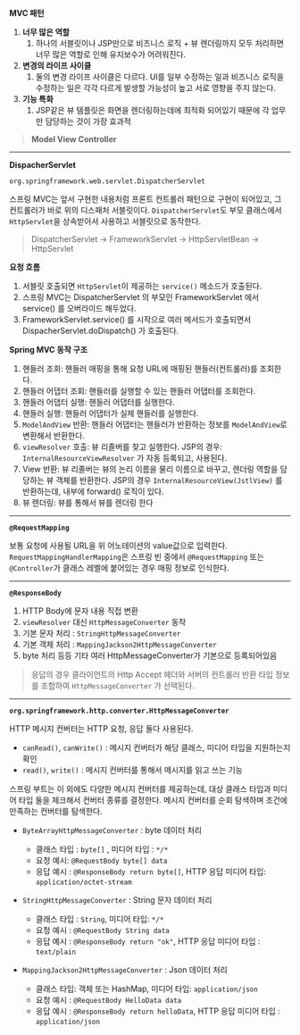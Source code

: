 
**MVC 패턴**

1. **너무 많은 역할**
    1. 하나의 서블릿이나 JSP만으로 비즈니스 로직 + 뷰 렌더링까지 모두 처리하면 너무 많은 역할로 인해 유지보수가 어려워진다.
2. **변경의 라이프 사이클**
    1. 둘의 변경 라이프 사이클은 다르다. UI를 일부 수정하는 일과 비즈니스 로직을 수정하는 일은 각각 다르게 발생할 가능성이 높고 서로 영향을 주지 않는다.
3. **기능 특화**
    1. JSP같은 뷰 템플릿은 화면을 렌더링하는데에 최적화 되어있기 때문에 각 업무만 담당하는 것이 가장 효과적

>**Model View Controller**

---

**DispacherServlet**

`org.springframework.web.servlet.DispatcherServlet`

스프링 MVC는 앞서 구현한 내용처럼 프론트 컨트롤러 패턴으로 구현이 되어있고, 그 컨트롤러가 바로 위의 디스패처 서블릿이다.
`DispatcherServlet`도 부모 클래스에서 `HttpServlet`을 상속받아서 사용하고 서블릿으로 동작한다.
> DispatcherServlet -> FrameworkServlet -> HttpServletBean -> HttpServlet

**요청 흐름**
1. 서블릿 호출되면 `HttpServlet`이 제공하는 `service()` 메소드가 호출된다.
2. 스프링 MVC는 DispatcherServlet 의 부모인 FrameworkServlet 에서 service() 를 오버라이드
   해두었다.
3. FrameworkServlet.service() 를 시작으로 여러 메서드가 호출되면서 DispacherServlet.doDispatch() 가 호출된다.

**Spring MVC 동작 구조**
1. 핸들러 조회: 핸들러 매핑을 통해 요청 URL에 매핑된 핸들러(컨트롤러)를 조회한다.
2. 핸들러 어댑터 조회: 핸들러를 실행할 수 있는 핸들러 어댑터를 조회한다.
3. 핸들러 어댑터 실행: 핸들러 어댑터를 실행한다.
4. 핸들러 실행: 핸들러 어댑터가 실제 핸들러를 실행한다.
5. `ModelAndView` 반환: 핸들러 어댑터는 핸들러가 반환하는 정보를 `ModelAndView`로 변환해서
   반환한다.
6. `viewResolver` 호출: 뷰 리졸버를 찾고 실행한다.
   JSP의 경우: `InternalResourceViewResolver` 가 자동 등록되고, 사용된다.
7. View 반환: 뷰 리졸버는 뷰의 논리 이름을 물리 이름으로 바꾸고, 렌더링 역할을 담당하는 뷰 객체를
   반환한다.
   JSP의 경우 `InternalResourceView(JstlView)` 를 반환하는데, 내부에 forward() 로직이 있다.
8. 뷰 렌더링: 뷰를 통해서 뷰를 렌더링 한다

---

**`@RequestMapping`**

보통 요청에 사용될 URL을 위 어노테이션의 value값으로 입력한다. `RequestMappingHandlerMapping`은 스프링 빈 중에서
`@RequestMapping` 또는 `@Controller`가 클래스 레벨에 붙어있는 경우 매핑 정보로 인식한다.

---

**`@ResponseBody`**

1. HTTP Body에 문자 내용 직접 변환
2. `viewResolver` 대신 `HttpMessageConverter` 동작
3. 기본 문자 처리 : `StringHttpMessageConverter`
4. 기본 객체 처리 : `MappingJackson2HttpMessageConverter`
5. byte 처리 등등 기타 여러 HttpMessageConverter가 기본으로 등록되어있음
> 응답의 경우 클라이언트의 Http Accept 헤더와 서버의 컨트롤러 반환 타입 정보를 조합하여 `HttpMessageConverter`
> 가 선택된다. 

---

**`org.springframework.http.converter.HttpMessageConverter`**

HTTP 메시지 컨버터는 HTTP 요청, 응답 둘다 사용된다.

- `canRead()`, `canWrite()` : 메시지 컨버터가 해당 클래스, 미디어 타입을 지원하는지 확인
- `read()`, `write()` : 메시지 컨버터를 통해서 메시지를 읽고 쓰는 기능

스프링 부트는 이 외에도 다양한 메시지 컨버터를 제공하는데, 대상 클래스 타입과 미디어 타입 둘을 체크해서 컨버터 종류를 결정한다.
메시지 컨버터를 순회 탐색하며 조건에 만족하는 컨버터를 탐색한다.

- `ByteArrayHttpMessageConverter` : byte 데이터 처리
  - 클래스 타입 : `byte[]` , 미디어 타입 : `*/*`
  - 요청 예시: `@RequestBody byte[] data`
  - 응답 예시 : `@ResponseBody return byte[]`, HTTP 응답 미디어 타입: `application/octet-stream`
  
- `StringHttpMessageConverter` : String 문자 데이터 처리
  - 클래스 타입 : `String`, 미디어 타입: `*/*`
  - 요청 예시 : `@RequestBody String data`
  - 응답 예시 : `@ResponseBody return "ok"`, HTTP 응답 미디어 타입 : `text/plain`
  
- `MappingJackson2HttpMessageConverter` : Json 데이터 처리
  - 클래스 타입: 객체 또는 HashMap, 미디어 타입: `application/json`
  - 요청 예시 : `@RequestBody HelloData data`
  - 응답 예시 : `@ResponseBody return helloData`, HTTP 응답 미디어 타입 : `application/json`